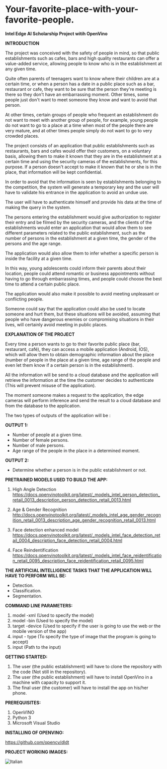 # Your-favorite-place-with-your-favorite-people.
<strong>Intel Edge AI Scholarship Project witih OpenVino</strong>

<strong>INTRODUCTION</strong>

The project was conceived with the safety of people in mind, so that public establishments such as cafes, bars and high quality restaurants can offer a value-added service, allowing people to know who is in the establishment at any given time.

Quite often parents of teenagers want to know where their children are at a certain time, or when a person has a date in a public place such as a bar, restaurant or cafe, they want to be sure that the person they're meeting is there so they don't have an embarrassing moment.  Other times, some people just don't want to meet someone they know and want to avoid that person.

At other times, certain groups of people who frequent an establishment do not want to meet with another group of people, for example, young people do not want to go to a place at a time when most of the people there are very mature, and at other times people simply do not want to go to very crowded places.

The project consists of an application that public establishments such as restaurants, bars and cafes would offer their customers, on a voluntary basis, allowing them to make it known that they are in the establishment at a certain time and using the security cameras of the establishments, for this purpose.  If a person doesn't accept to make it known that he or she is in the place, that information will be kept confidential.

In order to avoid that the information is seen by establishments belonging to the competition, the system will generate a temporary key and the user will have to validate his entrance in the application to avoid an undue use.  

The user will have to authenticate himself and provide his data at the time of making the query in the system.

The persons entering the establishment would give authorization to register their entry and be filmed by the security cameras, and the clients of the establishments would enter an application that would allow them to see different parameters related to the public establishment, such as the number of persons in the establishment at a given time, the gender of the persons and the age range.

The application would also allow them to infer whether a specific person is inside the facility at a given time.

In this way, young adolescents could inform their parents about their location, people could attend romantic or business appointments without having to go through embarrassing times, and people could choose the best time to attend a certain public place.  

The application would also make it possible to avoid meeting unpleasant or conflicting people.

Someone could say that the application could also be used to locate someone and hurt them, but these situations will be avoided, assuming that people who have dangerous enemies or compromising situations in their lives, will certainly avoid meeting in public places.

<strong>EXPLANATION OF THE PROJECT</strong>

Every time a person wants to go to their favorite public place (bar, restaurant, café), they can access a mobile application (Android, IOS), which will allow them to obtain demographic information about the place (number of people in the place at a given time, age range of the people and even let them know if a certain person is in the establishment).

All the information will be send to a cloud database and the application will retrieve the information at the time the customer decides to authenticate (This will prevent misuse of the application).

The moment someone makes a request to the application, the edge cameras will perform inference and send the result to a cloud database and from the database to the application.

The two types of outputs of the application will be :

<strong>OUTPUT 1:</strong>
- Number of people at a given time.
- Number of female persons.
- Number of male persons.
- Age range of the people in the place in a determined moment.

<strong>OUTPUT 2:</strong>
- Determine whether a person is in the public establishment or not.

<strong>PRETRAINED MODELS USED TO BUILD THE APP:</strong>

1) High Angle Detection 
https://docs.openvinotoolkit.org/latest/_models_intel_person_detection_retail_0013_description_person_detection_retail_0013.html

2) Age & Gender Recognition
http://docs.openvinotoolkit.org/latest/_models_intel_age_gender_recognition_retail_0013_description_age_gender_recognition_retail_0013.html

3) Face detection enhanced model
https://docs.openvinotoolkit.org/latest/_models_intel_face_detection_retail_0004_description_face_detection_retail_0004.html

4) Face Reindentification
https://docs.openvinotoolkit.org/latest/_models_intel_face_reidentification_retail_0095_description_face_reidentification_retail_0095.html

<strong>THE ARTIFICIAL INTELLIGENCE TASKS THAT THE APPLICATION WILL HAVE TO PERFORM WILL BE:</strong>
- Detection.
- Classification.
- Segmentation.

<strong>COMMAND LINE PARAMETERS:</strong>
1) model -xml (Used to specify the model)
2) model -bin (Used to specify the model)
3) target -device (Used to specify if the user is going to use the web or the mobile version of the app)
4) input - type (To specify the type of image that the program is going to accept)
5) input (Path to the input)

<strong>GETTING STARTED:</strong>

1) The user (the public establishment) will have to clone the repository with the code (Not still in the repository).
2) The user (the public establishment) will have to install OpenVino in a machine with capacity to support it.
3) The final user (the customer) will have to install the app on his/her phone.

<strong>PREREQUISITES:</strong>

1) OpenVINO
2) Python 3
3) Microsoft Visual Studio

<strong>INSTALLING OF OPENVINO:</strong>

https://github.com/opencv/dldt

<strong>PROJECT WORKING IMAGES:</strong>

<img src="C:\Users\radio\Desktop\ANDRÉS R. BUCHELI - SOFTWARE ENGINEER\UDACITY INTEL SCHOLARSHIP\PROJECT" alt="Italian">
